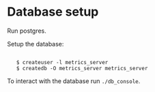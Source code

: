 Database setup
==

Run postgres.

Setup the database:

<code>
   $ createuser -l metrics_server
   $ createdb -O metrics_server metrics_server
</code>

To interact with the database run `./db_console`.
